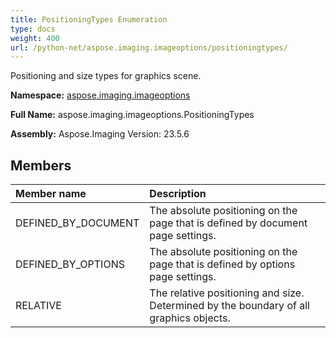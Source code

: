 ```yaml
---
title: PositioningTypes Enumeration
type: docs
weight: 400
url: /python-net/aspose.imaging.imageoptions/positioningtypes/
---
```


Positioning and size types for graphics scene.

**Namespace:** [aspose.imaging.imageoptions](/imaging/python-net/aspose.imaging.imageoptions/)

**Full Name:** aspose.imaging.imageoptions.PositioningTypes

**Assembly:**  Aspose.Imaging Version: 23.5.6

## **Members**
|**Member name**|**Description**|
| :- | :- |
|DEFINED_BY_DOCUMENT|The absolute positioning on the page that is defined by document page settings.|
|DEFINED_BY_OPTIONS|The absolute positioning on the page that is defined by options page settings.|
|RELATIVE|The relative positioning and size. Determined by the boundary of all graphics objects.|
